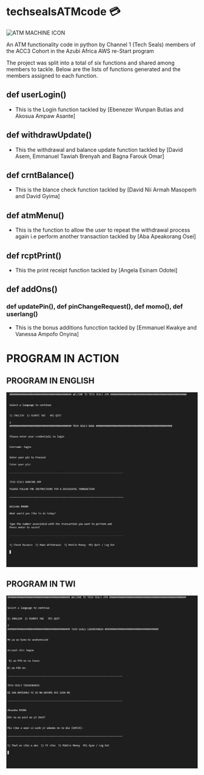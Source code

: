 # techsealsATMcode 	:credit_card:
![ATM MACHINE ICON](/assets/images/atm-machine.png)

An ATM functionality code in python by Channel 1 (Tech Seals) members of the ACC3 Cohort in the Azubi Africa AWS re-Start program

The project was split into a total of six functions and shared among members to tackle. Below are the lists of functions generated and the members assigned to each function.

## def userLogin()
* This is the Login function tackled by [Ebenezer Wunpan Butias and Akosua Ampaw Asante]

## def withdrawUpdate()
* This the withdrawal and balance update function tackled by [David Asem, Emmanuel Tawiah Brenyah and Bagna Farouk Omar]

## def crntBalance()
* This is the blance check function tackled by [David Nii Armah Masoperh and David Gyima]

## def atmMenu()
* This is the function to allow the user to repeat the withdrawal process again i.e perform another transaction tackled by [Aba Apeakorang Osei]

## def rcptPrint()
* This the print receipt function tackled by [Angela Esinam Odotei]

## def addOns()
### def updatePin(), def pinChangeRequest(), def momo(), def userlang()
* This is the bonus additions funcction tackled by [Emmanuel Kwakye and Vanessa Ampofo Onyina]


# PROGRAM IN ACTION

## PROGRAM IN ENGLISH
![ENGLISH CODE](/assets/images/ATMcodeEnglish.png)


## PROGRAM IN TWI
![TWI CODE](/assets/images/ATMcodeTwi.png)
